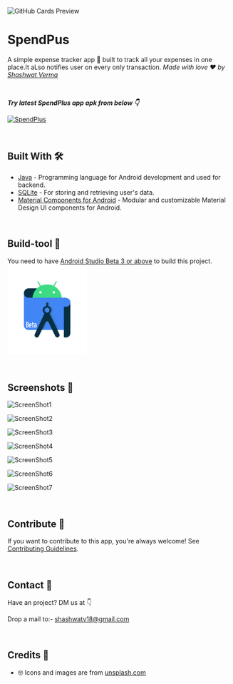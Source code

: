 ![GitHub Cards Preview](https://github.com/shashwat-verma18/SpendPlus/blob/main/Screenshots/InShot_20221112_235258990.jpg)

# SpendPus
A simple expense tracker app 📱 built to track all your expenses in one place.It aLso notifies user on every only transaction. *Made with love ❤️ by [Shashwat Verma](https://github.com/shashwat-verma18)*

<br />

***Try latest SpendPlus app apk from below 👇***

[![SpendPlus](https://img.shields.io/badge/SpendPlus-APK-black.svg?style=for-the-badge&logo=android)](https://github.com/shashwat-verma18/SpendPlus/blob/main/app/release/SpendPlus.apk)

<br />

## Built With 🛠
- [Java](https://docs.oracle.com/en/java/) - Programming language for Android development and used for backend.
- [SQLite](https://www.sqlite.org/docs.html) - For storing and retrieving user's data.
- [Material Components for Android](https://github.com/material-components/material-components-android) - Modular and customizable Material Design UI components for Android.

<br />

## Build-tool 🧰
You need to have [Android Studio Beta 3 or above](https://developer.android.com/studio/preview) to build this project.
<br>
<img src="./beta_android.png" height="200" alt="Beta-studio"/>

<br>

## Screenshots 📸

![ScreenShot1](https://github.com/shashwat-verma18/SpendPlus/blob/main/Screenshots/Pixel%20True%20Mockup%20(1).png)

![ScreenShot2](https://github.com/shashwat-verma18/SpendPlus/blob/main/Screenshots/Pixel%20True%20Mockup%20(2).png)

![ScreenShot3](https://github.com/shashwat-verma18/SpendPlus/blob/main/Screenshots/Pixel%20True%20Mockup%20(3).png)

![ScreenShot4](https://github.com/shashwat-verma18/SpendPlus/blob/main/Screenshots/Pixel%20True%20Mockup%20(5).png)

![ScreenShot5](https://github.com/shashwat-verma18/SpendPlus/blob/main/Screenshots/Pixel%20True%20Mockup%20(6).png)

![ScreenShot6](https://github.com/shashwat-verma18/SpendPlus/blob/main/Screenshots/Pixel%20True%20Mockup.png)

![ScreenShot7](https://github.com/shashwat-verma18/SpendPlus/blob/main/Screenshots/Pixel%20True%20Mockup%20(4).png)

<br>

## Contribute 🤝
If you want to contribute to this app, you're always welcome!
See [Contributing Guidelines](https://github.com/shashwat-verma18/Shashwat/Contribution.md). 

<br>

## Contact 📩
Have an project? DM us at 👇

Drop a mail to:- shashwatv18@gmail.com

<br>

## Credits 🤗

- 🤓 Icons and images are from [unsplash.com](https://unsplash.com) 
